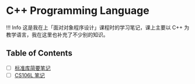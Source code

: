 # C++ Programming Language

!!! Info 
    这是我在上「面对对象程序设计」课程时的学习笔记，课上主要以 C++ 为教学语言，我在这里也补充了不少别的知识。


## Table of Contents

- [ ] [标准库简要笔记](./Standard%20Library.md)
- [ ] [CS106L 笔记](./CS106L.md)
